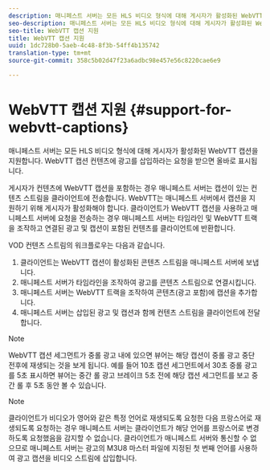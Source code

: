 ```yaml
---
description: 매니페스트 서버는 모든 HLS 비디오 형식에 대해 게시자가 활성화된 WebVTT 캡션을 지원합니다. WebVTT 캡션 컨텐츠에 광고를 삽입하라는 요청을 받으면 올바로 표시됩니다.
seo-description: 매니페스트 서버는 모든 HLS 비디오 형식에 대해 게시자가 활성화된 WebVTT 캡션을 지원합니다. WebVTT 캡션 컨텐츠에 광고를 삽입하라는 요청을 받으면 올바로 표시됩니다.
seo-title: WebVTT 캡션 지원
title: WebVTT 캡션 지원
uuid: 1dc728b0-5aeb-4c48-8f3b-54ff4b135742
translation-type: tm+mt
source-git-commit: 358c5b02d47f23a6adbc98e457e56c8220cae6e9

---
```



# WebVTT 캡션 지원 {#support-for-webvtt-captions}

매니페스트 서버는 모든 HLS 비디오 형식에 대해 게시자가 활성화된 WebVTT 캡션을 지원합니다. WebVTT 캡션 컨텐츠에 광고를 삽입하라는 요청을 받으면 올바로 표시됩니다.

게시자가 컨텐츠에 WebVTT 캡션을 포함하는 경우 매니페스트 서버는 캡션이 있는 컨텐츠 스트림을 클라이언트에 전송합니다. WebVTT는 매니페스트 서버에서 캡션을 지원하기 위해 게시자가 활성화해야 합니다. 클라이언트가 WebVTT 캡션을 사용하고 매니페스트 서버에 요청을 전송하는 경우 매니페스트 서버는 타임라인 및 WebVTT 트랙을 조작하고 연결된 광고 및 캡션이 포함된 컨텐츠를 클라이언트에 반환합니다.

VOD 컨텐츠 스트림의 워크플로우는 다음과 같습니다.

1. 클라이언트는 WebVTT 캡션이 활성화된 콘텐츠 스트림을 매니페스트 서버에 보냅니다.
1. 매니페스트 서버가 타임라인을 조작하여 광고를 콘텐츠 스트림으로 연결시킵니다.
1. 매니페스트 서버는 WebVTT 트랙을 조작하여 콘텐츠(광고 포함)에 캡션을 추가합니다.
1. 매니페스트 서버는 삽입된 광고 및 캡션과 함께 컨텐츠 스트림을 클라이언트에 전달합니다.

>[!NOTE]
>
>WebVTT 캡션 세그먼트가 중롤 광고 내에 있으면 뷰어는 해당 캡션이 중롤 광고 중단 전후에 재생되는 것을 보게 됩니다. 예를 들어 10초 캡션 세그먼트에서 30초 중롤 광고를 5초 표시하면 뷰어는 중간 롤 광고 브레이크 5초 전에 해당 캡션 세그먼트를 보고 중간 롤 후 5초 동안 볼 수 있습니다.

>[!NOTE]
>
>클라이언트가 비디오가 영어와 같은 특정 언어로 재생되도록 요청한 다음 프랑스어로 재생되도록 요청하는 경우 매니페스트 서버는 클라이언트가 해당 언어를 프랑스어로 변경하도록 요청했음을 감지할 수 없습니다. 클라이언트가 매니페스트 서버와 통신할 수 없으므로 매니페스트 서버는 광고의 M3U8 마스터 파일에 지정된 첫 번째 언어를 사용하여 광고 캡션을 비디오 스트림에 삽입합니다.